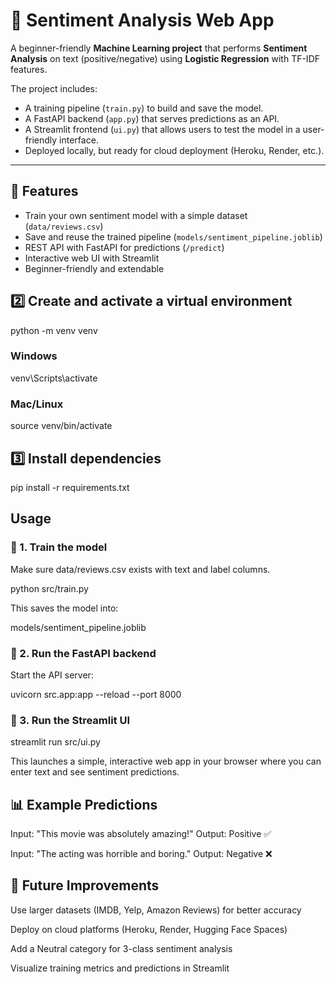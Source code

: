 # 📝 Sentiment Analysis Web App

A beginner-friendly **Machine Learning project** that performs **Sentiment Analysis** on text (positive/negative) using **Logistic Regression** with TF-IDF features.  

The project includes:  
- A training pipeline (`train.py`) to build and save the model.  
- A FastAPI backend (`app.py`) that serves predictions as an API.  
- A Streamlit frontend (`ui.py`) that allows users to test the model in a user-friendly interface.  
- Deployed locally, but ready for cloud deployment (Heroku, Render, etc.).  

---

## 🚀 Features
- Train your own sentiment model with a simple dataset (`data/reviews.csv`)  
- Save and reuse the trained pipeline (`models/sentiment_pipeline.joblib`)  
- REST API with FastAPI for predictions (`/predict`)  
- Interactive web UI with Streamlit  
- Beginner-friendly and extendable  

## 2️⃣ Create and activate a virtual environment
python -m venv venv
### Windows
venv\Scripts\activate
### Mac/Linux
source venv/bin/activate

## 3️⃣ Install dependencies
pip install -r requirements.txt

## Usage
### 🔹 1. Train the model

Make sure data/reviews.csv exists with text and label columns.

python src/train.py


This saves the model into:

models/sentiment_pipeline.joblib

### 🔹 2. Run the FastAPI backend

Start the API server:

uvicorn src.app:app --reload --port 8000

### 🔹 3. Run the Streamlit UI
streamlit run src/ui.py


This launches a simple, interactive web app in your browser where you can enter text and see sentiment predictions.

## 📊 Example Predictions

Input: "This movie was absolutely amazing!"
Output: Positive ✅

Input: "The acting was horrible and boring."
Output: Negative ❌

## 🔮 Future Improvements

Use larger datasets (IMDB, Yelp, Amazon Reviews) for better accuracy

Deploy on cloud platforms (Heroku, Render, Hugging Face Spaces)

Add a Neutral category for 3-class sentiment analysis

Visualize training metrics and predictions in Streamlit
